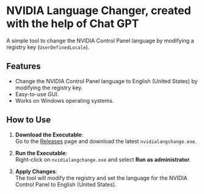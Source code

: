 # NVIDIA Language Changer, created with the help of Chat GPT

A simple tool to change the NVIDIA Control Panel language by modifying a registry key (`UserDefinedLocale`).

## Features
- Change the NVIDIA Control Panel language to English (United States) by modifying the registry key.
- Easy-to-use GUI.
- Works on Windows operating systems.

## How to Use

1. **Download the Executable**:  
   Go to the [Releases](https://github.com/fransmyrberg/nvidia-language-changer/releases/) page and download the latest `nvidialangchange.exe`.

2. **Run the Executable**:  
   Right-click on `nvidialangchange.exe` and select **Run as administrator**.

3. **Apply Changes**:  
   The tool will modify the registry and set the language for the NVIDIA Control Panel to English (United States).
